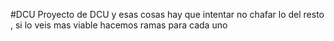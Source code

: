 #DCU
Proyecto de DCU y esas cosas hay que intentar no chafar lo del resto , si lo veis mas viable hacemos ramas para cada uno
